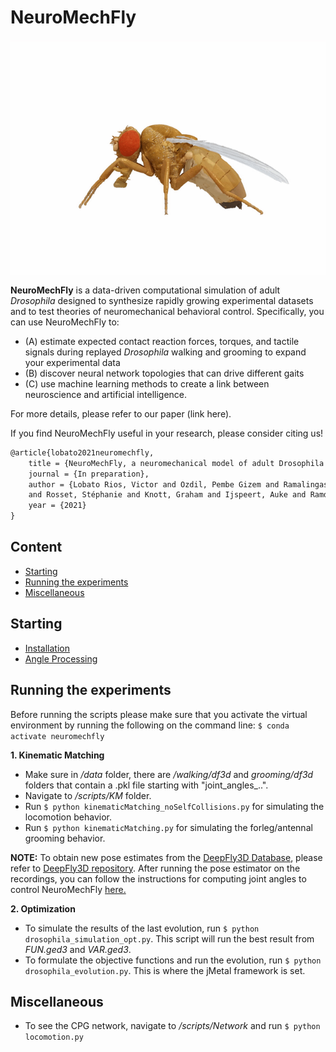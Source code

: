 # NeuroMechFly

<p align="center">
  <img align="center" width="600" src="https://github.com/NeLy-EPFL/NeuroMechFly/blob/675d9ae07db1c3899926b1bbaf447230f7737ad0/docs/NeuroMechFly.gif">
</p>

**NeuroMechFly** is a data-driven computational simulation of adult *Drosophila* designed to synthesize rapidly growing experimental datasets and to test theories of neuromechanical behavioral control. Specifically, you can use NeuroMechFly to:
* (A) estimate expected contact reaction forces, torques, and tactile signals during replayed *Drosophila* walking and grooming to expand your experimental data
* (B) discover neural network topologies that can drive different gaits
* (C) use machine learning methods to create a link between neuroscience and artificial intelligence. 

For more details, please refer to our paper (link here).

If you find NeuroMechFly useful in your research, please consider citing us!

```Latex
@article{lobato2021neuromechfly,
	title = {NeuroMechFly, a neuromechanical model of adult Drosophila melanogaster},
	journal = {In preparation},
	author = {Lobato Rios, Victor and Ozdil, Pembe Gizem and Ramalingasetty, Shravan and Arreguit, Jonathan 
	and Rosset, Stéphanie and Knott, Graham and Ijspeert, Auke and Ramdya, Pavan},
	year = {2021}
}
```

## Content

- [Starting](#starting)
- [Running the experiments](#running-the-experiments)
- [Miscellaneous](#miscellaneous)


## Starting
* [Installation](https://github.com/NeLy-EPFL/NeuroMechFly/blob/km-refactor/docs/installation.md)
* [Angle Processing](https://github.com/NeLy-EPFL/NeuroMechFly/blob/km-refactor/docs/angleprocessing.md)

## Running the experiments 
Before running the scripts please make sure that you activate the virtual environment by running the following on the command line:
```$ conda activate neuromechfly```

**1. Kinematic Matching**
- Make sure in */data* folder, there are */walking/df3d* and *grooming/df3d* folders that contain a .pkl file starting with "joint_angles_..".
- Navigate to */scripts/KM* folder.
- Run ```$ python kinematicMatching_noSelfCollisions.py``` for simulating the locomotion behavior. 
- Run ```$ python kinematicMatching.py``` for simulating the forleg/antennal grooming behavior. 

**NOTE:** To obtain new pose estimates from the [DeepFly3D Database](https://dataverse.harvard.edu/dataverse/DeepFly3D), please refer to [DeepFly3D repository](https://github.com/NeLy-EPFL/DeepFly3D). After running the pose estimator on the recordings, you can follow the instructions for computing joint angles to control NeuroMechFly [here.](https://github.com/NeLy-EPFL/NeuroMechFly/blob/km-refactor/docs/angleprocessing.md)

**2. Optimization** 
- To simulate the results of the last evolution, run ```$ python drosophila_simulation_opt.py```. This script will run the best result from *FUN.ged3* and *VAR.ged3*. 
- To formulate the objective functions and run the evolution, run ```$ python drosophila_evolution.py```. This is where the jMetal framework is set. 

## Miscellaneous 
- To see the CPG network, navigate to */scripts/Network* and run ```$ python locomotion.py```

